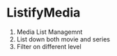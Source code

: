 # ListifyMedia

1. Media List Managemnt
2. List down both movie and series 
3. Filter on different level
